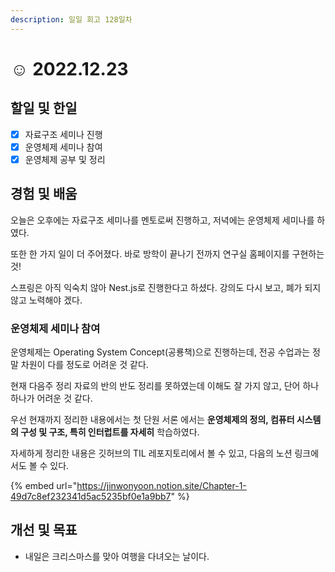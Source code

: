 ```yaml
---
description: 일일 회고 128일차
---
```


# ☺ 2022.12.23

## 할일 및 한일&#x20;

* [x] 자료구조 세미나 진행&#x20;
* [x] 운영체제 세미나 참여&#x20;
* [x] 운영체제 공부 및 정리&#x20;

## 경험 및 배움&#x20;

오늘은 오후에는 자료구조 세미나를 멘토로써 진행하고, 저녁에는 운영체제 세미나를 하였다.

또한 한 가지 일이 더 주어졌다. 바로 방학이 끝나기 전까지 연구실 홈페이지를 구현하는 것!

스프링은 아직 익숙치 않아 Nest.js로 진행한다고 하셨다. 강의도 다시 보고, 폐가 되지 않고 노력해야 겠다.

### 운영체제 세미나 참여&#x20;

운영체제는 Operating System Concept(공룡책)으로 진행하는데, 전공 수업과는 정말 차원이 다를 정도로 어려운 것 같다.

현재 다음주 정리 자료의 반의 반도 정리를 못하였는데 이해도 잘 가지 않고, 단어 하나 하나가 어려운 것 같다.

우선 현재까지 정리한 내용에서는 첫 단원 서론 에서는 **운영체제의 정의, 컴퓨터 시스템의 구성 및 구조, 특히 인터럽트를 자세히** 학습하였다.

자세하게 정리한 내용은 깃허브의 TIL 레포지토리에서 볼 수 있고, 다음의 노션 링크에서도 볼 수 있다.

{% embed url="https://jinwonyoon.notion.site/Chapter-1-49d7c8ef232341d5ac5235bf0e1a9bb7" %}

## 개선 및 목표&#x20;

* 내일은 크리스마스를 맞아 여행을 다녀오는 날이다.&#x20;
